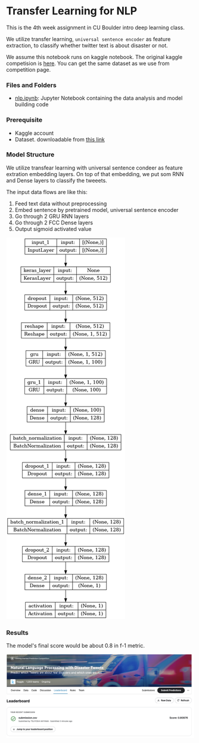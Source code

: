 # Transfer Learning for NLP

This is the 4th week assignment in CU Boulder intro deep learning class.

We utilize transfer learning, `universal sentence encoder`  as feature extraction, to classify whether twitter text is about disaster or not.

We assume this notebook runs on kaggle notebook. The original kaggle competision is [here](https://www.kaggle.com/competitions/nlp-getting-started). You can get the same dataset as we use from competition page.

### Files and Folders
* [nlp.ipynb](./nlp.ipynb): Jupyter Notebook containing the data analysis and model building code

### Prerequisite

* Kaggle account
* Dataset. downloadable from [this link](https://www.kaggle.com/competitions/nlp-getting-started/data)

### Model Structure

We utilize transfear learning with universal sentence condeer as feature extration embedding layers. On top of that embedding, we put som RNN and Dense layers to classify the tweeets.


The input data flows are like this:

1. Feed text data without preprocessing
2. Embed sentence by pretrained model, universal sentence encoder
3. Go through 2 GRU RNN layers
4. Go through 2 FCC Dense layers
5. Output sigmoid activated value

![model](model.png)

### Results

The model's final score would be about 0.8 in f-1 metric.

![score](score.png)